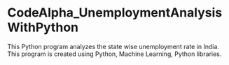 # CodeAlpha_UnemploymentAnalysisWithPython
This Python program analyzes the state wise unemployment rate in India.
This program is created using Python, Machine Learning, Python libraries.
